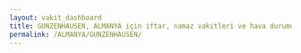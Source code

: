 ```yaml
---
layout: vakit_dashboard
title: GUNZENHAUSEN, ALMANYA için iftar, namaz vakitleri ve hava durumu - ilçe/eyalet seç
permalink: /ALMANYA/GUNZENHAUSEN/
---
```


<script type="text/javascript">
  var GLOBAL_COUNTRY = 'ALMANYA';
  var GLOBAL_CITY = 'GUNZENHAUSEN';
  var GLOBAL_STATE = '';
  var lat = 72;
  var lon = 21;
</script>
